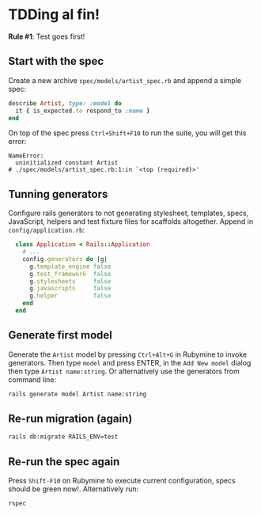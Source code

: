 # TDDing al fin!

**Rule #1**: Test goes first!

## Start with the spec
Create a new archive `spec/models/artist_spec.rb` and append a simple spec:

```ruby
describe Artist, type: :model do
  it { is_expected.to respond_to :name }
end
```

On top of the spec press `Ctrl+Shift+F10` to run the suite, you will get this error:
```
NameError:
  uninitialized constant Artist
# ./spec/models/artist_spec.rb:1:in `<top (required)>'
```

## Tunning generators
Configure rails generators to not generating stylesheet, templates, specs, JavaScript, helpers and test fixture files for scaffolds altogether. Append in `config/application.rb`:
```ruby
  class Application < Rails::Application
 	# ...
    config.generators do |g|
      g.template_engine false
      g.test_framework  false
      g.stylesheets     false
      g.javascripts     false
      g.helper          false
    end
  end
```

## Generate first model
Generate the `Artist` model by pressing `Ctrl+Alt+G` in Rubymine to invoke generators. Then type `model` and press ENTER, in the `Add New model` dialog then type `Artist name:string`. Or alternatively use the generators from command line:

```bash
rails generate model Artist name:string
```

## Re-run migration (again)
```bash
rails db:migrate RAILS_ENV=test
```

## Re-run the spec again
Press `Shift-F10` on Rubymine to execute current configuration, specs should be green now!. Alternatively run:
 ```bash
 rspec
 ```

